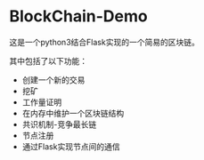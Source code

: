 # BlockChain-Demo

这是一个python3结合Flask实现的一个简易的区块链。

其中包括了以下功能：
- 创建一个新的交易
- 挖矿
- 工作量证明
- 在内存中维护一个区块链结构
- 共识机制-竞争最长链
- 节点注册
- 通过Flask实现节点间的通信
